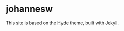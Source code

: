 # johannesw

This site is based on the [Hyde](https://github.com/poole/hyde) theme, built with [Jekyll](http://jekyllrb.com).
